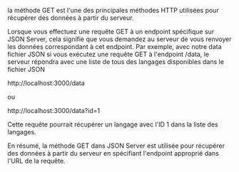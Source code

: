 la méthode GET est l'une des principales méthodes HTTP utilisées pour récupérer des données à partir du serveur.

Lorsque vous effectuez une requête GET à un endpoint spécifique sur JSON Server, cela signifie que vous demandez au serveur de vous renvoyer les données correspondant à cet endpoint. Par exemple, avec notre data fichier JSON si vous exécutez une requête GET à l'endpoint /data, le serveur répondra avec une liste de tous des langages disponibles dans le fichier JSON


http://localhost:3000/data

ou

http://localhost:3000/data?id=1

Cette requête pourrait récupérer un langage avec l'ID 1 dans la liste des langages.

En résumé, la méthode GET dans JSON Server est utilisée pour récupérer des données à partir du serveur en spécifiant l'endpoint approprié dans l'URL de la requête.